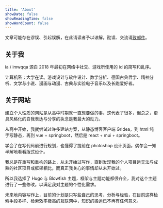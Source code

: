 ```yaml
---
title: 'About'
showDate: false
showReadingTime: false
showWordCount: false
---
```


文章可能存在谬误、引起误解，在此请读者予以谅解，勘误、交流请[致邮件](mailto:imwqqa@gmail.com)。

## 关于我

ia / imwqqa 源自 2018 年最初在网络中社交、游戏所使用的 id 的简写和乱序。

计算机系；大学在读。游戏设计与软件设计、数学分析、德国古典哲学、精神分析、文学与小说、漫画与动漫、古典与实验电子音乐以及长跑爱好者。

## 关于网站

建立个人性质的网站是从高中时期就一直想要做的事，这代表了很多，但总之，更具风格化的自我表达与分享的执念是我最大的动力。

从高中开始，我就尝试过许多建站方案，从静态博客客户端 Gridea，到 html 纯手写静态，再到 vue + springboot，然后是 react + mui + springboot。

学会了在写代码前进行规划，也懂得了提前在 photoshop 设计页面，偶尔会一知半解地看看版式设计。

我总是在重写和重构的路上，从未开始过写作，直到发现我的个人项目远无法与成熟的社区项目或框架相比，而真正我关心的事情却从未开始过。

所以我选择了 Hugo 与 Blowfish 主题，框架与主题功能都很齐全，我对这个主题进行了一些修改，以满足我对主题的个性化需求。

未来地内容写作上，目前的计划是只写些自己的思考、分析与经验，在目前这样检索手段多样、检索效率极高的互联网中，知识的搬运已不再有任何意义。
